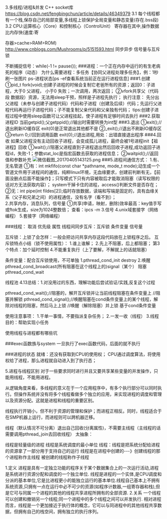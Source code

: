 3.多线程/进程&并发
C++ socket库  https://blog.csdn.net/fengbingchun/article/details/46349379
3.1 每个线程都有一个栈,保存自己的局部变量,多线程上锁保护全局变量和静态变量(存在.bss段)
3.2 CPU:运算核心（Core）和控制核心（ControlUnit）  寄存器在其中,操作数据比内存快(速度:寄

存器>cache>RAM>ROM)
http://www.cnblogs.com/Mushrooms/p/5151593.html
同步异步 信号量与互斥锁

不断捕捉信号：while(-1 != pause());
###进程：一个正在内存中运行的有生老病死的程序（动态）
为什么需要进程：多任务【协同父进程处理多任务】，例：1秒刷一张图片
ps-进程状态[ps -ef查看系统当前正在运行进程信息]
###1.创建
①pid_t fork(void);创建子进程的时候会复制它老爸所有的资源；返回0：子进程，大于0 父进程， 小于0 失败；一次调用，两次返回；
②vfork共享父（代码段 数据段）资源，无法用sleep干预，照样是子进程先执行；
执行注意：
先分出父进程（未参与创建子进程代码）代码和子进程（创建及后续）代码；先运行父进程代码再运行子进程代码；子不能复制父亲代码和父亲独有代码；
tips:创建子进程过程中使用sleep函数可让父进程挂起，使子进程有足够时间去执行
###2.获取进程ID
当前getpid();父getppid();//输出时需要转换为int型
###3.退出
①exit();//退出刷新IO缓存区  exit(0)是正常退出其他都不是
②_exit();//退出不刷新IO缓存区
③return 0;//回到调用函数
exit(0);//退出进程,用处：出错直接退出程序
###4.回收
如果父进程没有主动回收子进程，会变成孤儿进程，最终会被1号进程init【祖进程】回收
①wait();//阻塞父进程直到子进程退出然后回收子进程,成功返回子进程id，失败-1；参数stat_loc是指宏函数去获取的进程信息；
②waitpid();//返回值和参数补充
![微信截图_20170405143125.png](http://upload-images.jianshu.io/upload_images/2636843-4e5f491272b5f326.png?imageMogr2/auto-orient/strip%7CimageView2/2/w/1240)
###5.进程间通信方式：
1.有、无名管道
①有：int mkfifo(const char *pathname, mode_t mode);动生成一个管道文件用于进程间的通信，纯粹linux环境，无血缘要求，创建前判断有无，【前面没删点后面不能操作】；只写模式下只有内容被取后才能取消阻塞（读写权限的话对方无法获取内容）；
system干掉卡住的进程，access()判断文件是否存在；
②无：int pipe(int fildes[2]);临时存放数据，读端和写端是固定的，具有血缘关系（父子和兄弟之间）的进程通信，没有名字（看不到）；  
2.共享内存，消息队列，信号量
①共享(申请，映射，删除)效率最高：key值手写或ftok生成，size为1024整数倍；
查看：ipcs -m
3.信号
4.unix域套接字（网络编程）
5.套接字（网络编程）

###线程：
取消
优先级
属性
线程间同步互斥：互斥锁  条件变量  信号量

互斥锁：上锁了会怎样：一般会把访问共享内存这段代码放在上锁程序之后。
互斥锁特点小结（锁不使用属性）：
1.谁上谁解；
2.先上不阻塞，后上都阻塞；
第3个特点：加个延时控制
4.不能重复执行（上了要解，不解就上的话就阻塞）

条件变量：配合互斥锁使用，不可单独
1.pthread_cond_init   destroy
2.唤醒pthread_cond_broadcast(所有阻塞在这个线程上的)signal（某个） 阻塞pthread_cond_wait

线程池
4.13总结：1.对没用过的东西，理解功能后尝试验证/实践,反复这个过程

pthread_cond_wait();//阻塞的，解开互斥锁并让当前线程阻塞在条件变量上
//阻塞并解锁
pthread_cond_signal();//唤醒阻塞在cond条件变量上的某个线程，解除对线程的阻塞，然后马上上锁
//唤醒（解除阻塞）并上锁   基于cond条件变量

使用注意事项：
1.干单一事情，不要指派复杂任务；
2.一发一收（线程）
3.线程目的：帮助实现小任务

使用线程与进程都有哪些坑

###exec函数族与system
一旦执行了exec函数代码，后面的就不执行

###进程的状态
就绪：还没有获取到CPU的使用权；
CPU通过调度算法，将使用权给了进程，那么进程就自动进入到了执行态；

5.进程与线程区别
对于一些要求同时进行并且又要共享某些变量的并发操作，只能用线程，不能用进程。

从逻辑角度来看，多线程的意义在于一个应用程序中，有多个执行部分可以同时执行。但操作系统并没有将多个线程看做多个独立的应用，来实现进程的调度和管理以及资源分配。这就是进程和线程的重要区别。

线程执行开销小，但不利于资源的管理和保护；而进程正相反。同时，线程适合于在SMP机器上运行，而进程则可以跨机器迁移。

线程（默认情况不可分离）退出自己回收(分离属性)，不需要主线程（主线程的话需要调用pthread_join去回收线程）
太抽象：

   线程是轻量级的进程
   线程是系统调度的最小单位
线程：线程是把系统分配给进程的资源拿了一部分用于支持自己的运行
   线程是在进程中创建的---》创建线程的那个进程称作主线程
                           被创建的线程称作子线程

1.定义
进程是具有一定独立功能的程序关于某个数据集合上的一次运行活动,进程是系统进行资源分配和调度的一个独立单位.
线程是进程的一个实体,是CPU调度和分派的基本单位,它是比进程更小的能独立运行的基本单位.线程自己基本上不拥有系统资源,只拥有一点在运行中必不可少的资源(如程序计数器,一组寄存器和栈),但是它可与同属一个进程的其他的线程共享进程所拥有的全部资源.
2.关系
一个线程可以创建和撤销另一个线程;同一个进程中的多个线程之间可以并发执行.
相对进程而言，线程是一个更加接近于执行体的概念，它可以与同进程中的其他线程共享数据，但拥有自己的栈空间，拥有独立的执行序列。
